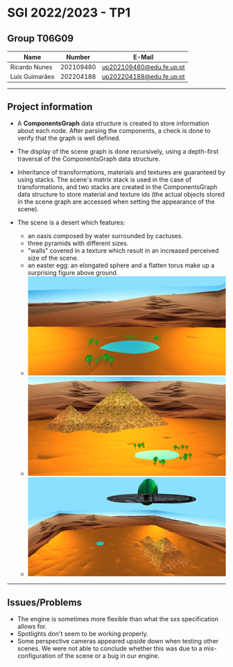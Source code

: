 # SGI 2022/2023 - TP1

## Group T06G09
| Name             | Number    | E-Mail                    |
| ---------------- | --------- | ------------------------- |
| Ricardo Nunes    | 202109480 | up202109480@edu.fe.up.pt  |
| Luís Guimarães   | 202204188 | up202204188@edu.fe.up.pt  |

----
## Project information

- A **ComponentsGraph** data structure is created to store information about each node. After parsing the components, a check is done to verify that the graph is well defined.
- The display of the scene graph is done recursively, using a depth-first traversal of the ComponentsGraph data structure.
- Inheritance of transformations, materials and textures are guaranteed by using stacks. The scene's matrix stack is used in the case of transformations, and two stacks are created in the ComponentsGraph data structure to store material and texture ids (the actual objects stored in the scene graph are accessed when setting the appearance of the scene).

- The scene is a desert which features: 
  - an oasis composed by water surrounded by cactuses.
  - three pyramids with different sizes.
  - "walls" covered in a texture which result in an increased perceived size of the scene.
  - an easter egg: an elongated sphere and a flatten torus make up a surprising figure above ground.
  - ![screenshot_1](screenshots/1.png)
  - ![screenshot_2](screenshots/2.png)
  - ![screenshot_2](screenshots/3.png)

----
## Issues/Problems

- The engine is sometimes more flexible than what the sxs specification allows for. 
- Spotlights don't seem to be working properly.
- Some perspective cameras appeared upside down when testing other scenes. We were not able to conclude whether this was due to a mis-configuration of the scene or a bug in our engine.

